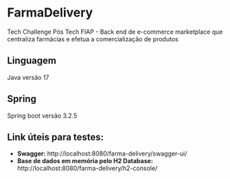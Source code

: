 # FarmaDelivery
Tech Challenge Pós Tech FIAP - Back end de e-commerce marketplace que centraliza farmácias e efetua a comercialização de produtos

## Linguagem
Java versão 17

## Spring 
Spring boot versão 3.2.5

## Link úteis para testes:
* **Swagger:** http://localhost:8080/farma-delivery/swagger-ui/
* **Base de dados em memória pelo H2 Database:** http://localhost:8080/farma-delivery/h2-console/
